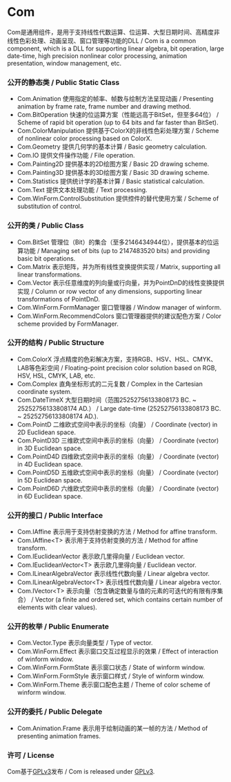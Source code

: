 # Com
Com是通用组件，是用于支持线性代数运算、位运算、大型日期时间、高精度非线性色彩处理、动画呈现、窗口管理等功能的DLL / Com is a common component, which is a DLL for supporting linear algebra, bit operation, large date-time, high precision nonlinear color processing, animation presentation, window management, etc.

### 公开的静态类 / Public Static Class
- Com.Animation 使用指定的帧率、帧数与绘制方法呈现动画 / Presenting animation by frame rate, frame number and drawing method.
- Com.BitOperation 快速的位运算方案（性能远高于BitSet，但至多64位） / Scheme of rapid bit operation (up to 64 bits and far faster than BitSet).
- Com.ColorManipulation 提供基于ColorX的非线性色彩处理方案 / Scheme of nonlinear color processing based on ColorX.
- Com.Geometry 提供几何学的基本计算 / Basic geometry calculation.
- Com.IO 提供文件操作功能 / File operation.
- Com.Painting2D 提供基本的2D绘图方案 / Basic 2D drawing scheme.
- Com.Painting3D 提供基本的3D绘图方案 / Basic 3D drawing scheme.
- Com.Statistics 提供统计学的基本计算 / Basic statistical calculation.
- Com.Text 提供文本处理功能 / Text processing.
- Com.WinForm.ControlSubstitution 提供控件的替代使用方案 / Scheme of substitution of control.

### 公开的类 / Public Class
- Com.BitSet 管理位（Bit）的集合（至多2146434944位），提供基本的位运算功能 / Managing set of bits (up to 2147483520 bits) and providing basic bit operations.
- Com.Matrix 表示矩阵，并为所有线性变换提供实现 / Matrix, supporting all linear transformations.
- Com.Vector 表示任意维度的列向量或行向量，并为PointDnD的线性变换提供实现 / Column or row vector of any dimensions, supporting linear transformations of PointDnD.
- Com.WinForm.FormManager 窗口管理器 / Window manager of winform.
- Com.WinForm.RecommendColors 窗口管理器提供的建议配色方案 / Color scheme provided by FormManager.

### 公开的结构 / Public Structure
- Com.ColorX 浮点精度的色彩解决方案，支持RGB、HSV、HSL、CMYK、LAB等色彩空间 / Floating-point precision color solution based on RGB, HSV, HSL, CMYK, LAB, etc.
- Com.Complex 直角坐标形式的二元复数 / Complex in the Cartesian coordinate system.
- Com.DateTimeX 大型日期时间（范围25252756133808173 BC. ~ 25252756133808174 AD.） / Large date-time (25252756133808173 BC. ~ 25252756133808174 AD.).
- Com.PointD 二维欧式空间中表示的坐标（向量） / Coordinate (vector) in 2D Euclidean space.
- Com.PointD3D 三维欧式空间中表示的坐标（向量） / Coordinate (vector) in 3D Euclidean space.
- Com.PointD4D 四维欧式空间中表示的坐标（向量） / Coordinate (vector) in 4D Euclidean space.
- Com.PointD5D 五维欧式空间中表示的坐标（向量） / Coordinate (vector) in 5D Euclidean space.
- Com.PointD6D 六维欧式空间中表示的坐标（向量） / Coordinate (vector) in 6D Euclidean space.

### 公开的接口 / Public Interface
- Com.IAffine 表示用于支持仿射变换的方法 / Method for affine transform.
- Com.IAffine\<T\> 表示用于支持仿射变换的方法 / Method for affine transform.
- Com.IEuclideanVector 表示欧几里得向量 / Euclidean vector.
- Com.IEuclideanVector\<T\> 表示欧几里得向量 / Euclidean vector.
- Com.ILinearAlgebraVector 表示线性代数向量 / Linear algebra vector.
- Com.ILinearAlgebraVector\<T\> 表示线性代数向量 / Linear algebra vector.
- Com.IVector\<T\> 表示向量（包含确定数量与值的元素的可迭代的有限有序集合） / Vector (a finite and ordered set, which contains certain number of elements with clear values).

### 公开的枚举 / Public Enumerate
- Com.Vector.Type 表示向量类型 / Type of vector.
- Com.WinForm.Effect 表示窗口交互过程显示的效果 / Effect of interaction of winform window.
- Com.WinForm.FormState 表示窗口状态 / State of winform window.
- Com.WinForm.FormStyle 表示窗口样式 / Style of winform window.
- Com.WinForm.Theme 表示窗口配色主题 / Theme of color scheme of winform window.

### 公开的委托 / Public Delegate
- Com.Animation.Frame 表示用于绘制动画的某一帧的方法 / Method of presenting animation frames.

### 许可 / License
Com基于[GPLv3](Com/LicenseInfo/GPLv3.txt)发布 / Com is released under [GPLv3](Com/LicenseInfo/GPLv3.txt).
